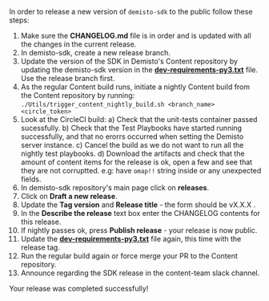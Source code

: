 In order to release a new version of `demisto-sdk` to the public follow these steps:

1) Make sure the **CHANGELOG.md** file is in order and is updated with all the changes in the current release.
2) In demisto-sdk, create a new release branch.
3) Update the version of the SDK in Demisto's Content repository by updating the demisto-sdk version in the [**dev-requirements-py3.txt**](https://github.com/demisto/content/blob/master/dev-requirements-py3.txt) file. Use the release branch first.
4) As the regular Content build runs, initiate a nightly Content build from the Content repository by running: `./Utils/trigger_content_nightly_build.sh <branch_name> <circle_token>`
5) Look at the CircleCI build:
  a) Check that the unit-tests container passed sucessfully.
  b) Check that the Test Playbooks have started running successfully, and that no erorrs occurred when setting the Demisto server instance.
  c) Cancel the build as we do not want to run all the nightly test playbooks.
  d) Download the artifacts and check that the amount of content items for the release is ok, open a few and see that they are      not corruptted. e.g: have `omap!!` string inside or any unexpected fields.
6) In demisto-sdk repository's main page click on **releases**.
7) Click on **Draft a new release**.
8) Update the **Tag version** and **Release title** - the form should be vX.X.X .
9) In the **Describe the release** text box enter the CHANGELOG contents for this release.
10) If nightly passes ok, press **Publish release** - your release is now public.
11) Update the [**dev-requirements-py3.txt**](https://github.com/demisto/content/blob/master/dev-requirements-py3.txt) file again, this time with the release tag.
12) Run the regular build again or force merge your PR to the Content repository.
13) Announce regarding the SDK release in the content-team slack channel.

Your release was completed successfully!

